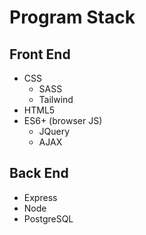 # Program Stack

## Front End
- CSS
  - SASS
  - Tailwind
- HTML5
- ES6+ (browser JS)
  - JQuery
  - AJAX


## Back End
- Express
- Node
- PostgreSQL
